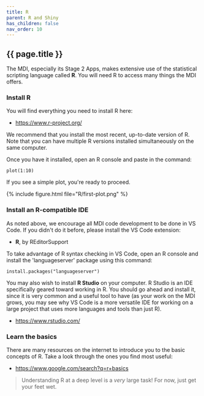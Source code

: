 ```yaml
---
title: R
parent: R and Shiny
has_children: false
nav_order: 10
---
```


## {{ page.title }}

The MDI, especially its Stage 2 Apps, makes extensive use of 
the statistical scripting language called **R**. You will
need R to access many things the MDI offers.

### Install R

You will find everything you need to install R here:

- <https://www.r-project.org/>

We recommend that you install the most recent, up-to-date
version of R. Note that you can have multiple R versions
installed simultaneously on the same computer.

Once you have it installed, open an R console and paste in the command:

```
plot(1:10)
```

If you see a simple plot, you're ready to proceed.

{% include figure.html file="R/first-plot.png" %}

### Install an R-compatible IDE

As noted above, we encourage all MDI code development to be done in 
VS Code. If you didn't do it before, please install the VS Code extension:

- **R**, by REditorSupport

To take advantage of R syntax checking in VS Code, open an R console 
and install the 'languageserver' package using this command:

```
install.packages("languageserver")
```

You may also wish to install **R Studio** on your computer. 
R Studio is an IDE specifically geared toward working in R. You should 
go ahead and install it, since it is very common and 
a useful tool to have (as your work on the MDI grows, you may see why
VS Code is a more versatile IDE for working on a large project that uses
more languages and tools than just R). 

- <https://www.rstudio.com/>

### Learn the basics

There are many resources on the internet to introduce you to the basic
concepts of R. Take a look through the ones you find most useful:

- <https://www.google.com/search?q=r+basics>

> Understanding R at a deep level is a _very_ large task!
> For now, just get your feet wet. 
